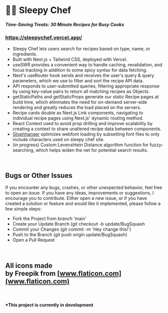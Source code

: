 # 👩‍🍳 Sleepy Chef

##### Time-Saving Treats: 30 Minute Recipes for Busy Cooks

### https://sleepychef.vercel.app/

- Sleepy Chef lets users search for recipes based on type, name, or ingredients.
- Built with Next.js + Tailwind CSS, deployed with Vercel.
- useSWR provides a convenient way to handle caching, revalidation, and focus tracking in addition to some spicy syntax for data fetching.
- Next's useRouter hook sends and receives the user's query & query parameters, which we use to filter and sort the recipe API data.
- API responds to user-submitted queries, filtering appropriate response by using key-value pairs to return all matching recipes as Objects.
- getStaticPaths and getStaticProps generate our static Recipe pages at build time, which eliminates the need for on-demand server-side rendering and greatly reduces the load placed on the servers.
- Recipe cards double as Next.js Link components, navigating to individual recipe pages using Next.js' dynamic routing method.
- React Context used to avoid prop drilling and improve scalability by creating a context to share unaltered recipe data between components.
- [Glyphhanger](https://github.com/soundwanders/sleepy-chef/blob/main/glyphhanger-experiment.md) optimizes webfont loading by subsetting font files to only include characters used on sleepy chef site.
- (in progress) Custom Levenshtein Distance algorithm function for fuzzy-searching, which helps widen the net for potential search results.

<br/>

## Bugs or Other Issues

If you encounter any bugs, crashes, or other unexpected behavior, feel free to open an issue. If you have any ideas, improvements or suggestions, I encourage you to contribute. Either open a new issue, or if you have created a solution or feature and would like it implemented, please follow a few simple steps:
-    Fork the Project from branch 'main'
-    Create your Update Branch (git checkout -b update/BugSquash
-    Commit your Changes (git commit -m 'Hey change this!')
-    Push to the Branch (git push origin update/BugSquash)
-    Open a Pull Request

<br/>

## All icons made by Freepik from [www.flaticon.com](www.flaticon.com)

<br/>

#### __*This project is currently in development__
